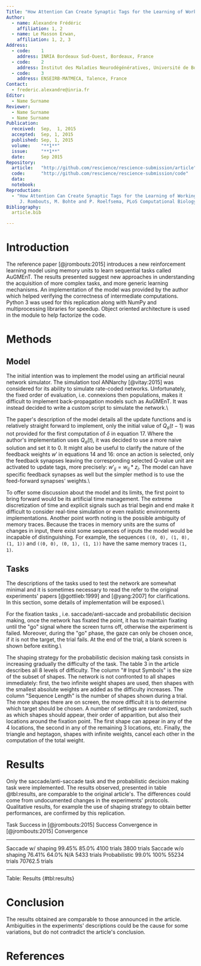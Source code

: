 ```yaml
---
Title: "How Attention Can Create Synaptic Tags for the Learning of Working Memories in Sequential Tasks"
Author:
  - name: Alexandre Frédéric
    affiliation: 1, 2
  - name: Le Masson Erwan,
    affiliation: 1, 2, 3
Address:
  - code:    1
    address: INRIA Bordeaux Sud-Ouest, Bordeaux, France
  - code:    2
    address: Institut des Maladies Neurodégénératives, Université de Bordeaux, Bordeaux, France
  - code:    3
    address: ENSEIRB-MATMECA, Talence, France
Contact:
  - frederic.alexandre@inria.fr
Editor:
  - Name Surname
Reviewer:
  - Name Surname
  - Name Surname
Publication:
  received:  Sep,  1, 2015
  accepted:  Sep, 1, 2015
  published: Sep, 1, 2015
  volume:    "**1**"
  issue:     "**1**"
  date:      Sep 2015
Repository:
  article:   "http://github.com/rescience/rescience-submission/article"
  code:      "http://github.com/rescience/rescience-submission/code"
  data:      
  notebook:  
Reproduction:
  - "How Attention Can Create Synaptic Tags for the Learning of Working Memories in Sequential Tasks,
     J. Rombouts, M. Bohte and P. Roelfsema, PLoS Computational Biology 11.3, e1004060. DOI: 10.1371/journal.pcbi.1004060"
Bibliography:
  article.bib

---
```


# Introduction

The reference paper [@jrombouts:2015] introduces a new reinforcement learning model using memory
units to learn sequential tasks called AuGMEnT. The results presented suggest new 
approaches in understanding the acquisition of more complex tasks, and more generic learning 
mechanisms. An implementation of the model was provided by the author which helped
verifying the correctness of intermediate computations. Python 3 was used for this replication along with NumPy
and multiprocessing libraries for speedup. Object oriented architecture is used in the module
to help factorize the code.


# Methods

## Model

The initial intention was to implement the model using an artificial neural network
simulator. The simulation tool ANNarchy [@vitay:2015] was considered for its ability to simulate rate-coded
networks. Unfortunately, the fixed order of evaluation, i.e. connexions then populations,
makes it difficult to implement back-propagation models such as AuGMEnT. It was instead
decided to write a custom script to simulate the network.\


The paper's description of the model details all the update functions and is relatively straight forward to
implement, only the initial value of $Q_{a}(t-1)$ was not provided for the first computation of $\delta$ in equation 17.
Where the author's implementation uses $Q_{a}(t)$, it was decided to use a more naive solution and set it to 0.
It might also be useful to clarify the nature of the feedback weights $w'$ in equations 14 and 16: once an action is selected,
only the feedback synapses leaving the corresponding selected Q-value unit are activated to update tags,
more precisely: $w'_{ij} = w_{ij} * z_{i}$. The model can have specific feedback synapses as well but the simpler method is to
use the feed-forward synapses' weights.\


To offer some discussion about the model and its limits, the first point to bring forward would be its artificial time management.
The extreme discretization of time and explicit signals such as trial begin and end make it difficult to consider real-time simulation
or even realistic environments implementations. Another point worth noting is the possible ambiguity of memory traces. Because the traces in memory units are the sums of
changes in input, there exist some sequences of inputs the model would be incapable of distinguishing. For example, the
sequences `((0, 0), (1, 0), (1, 1))` and `((0, 0), (0, 1), (1, 1))` have the same memory traces `(1, 1)`.

## Tasks

The descriptions of the tasks used to test the network are somewhat minimal and it is sometimes
necessary to read the refer to the original experiments' papers [@gottlieb:1999] and [@yang:2007] for clarifications.
In this section, some details of implementation will be exposed.\


For the fixation tasks , i.e. saccade/anti-saccade and probabilistic decision making, once the network has
fixated the point, it has to maintain fixating until the "go" signal where the screen turns off, otherwise the experiment is failed.
Moreover, during the "go" phase, the gaze can only be chosen once, if it is not the target, the trial fails.
At the end of the trial, a blank screen is shown before exiting.\


The shaping strategy for the probabilistic decision making task consists in increasing gradually the difficulty
of the task. The table 3 in the article describes all 8 levels of difficulty. The column "# Input Symbols" is
the size of the subset of shapes. The network is not confronted to all shapes immediately:
first, the two infinite weight shapes are used, then shapes with the smallest absolute weights are added as the difficulty increases.
The column "Sequence Length" is the number of shapes shown during a trial. The more shapes there are on screen, the more difficult
it is to determine which target should be chosen.
A number of settings are randomized, such as which shapes should appear, their order of apparition, but also their locations around
the fixation point. The first shape can appear in any of the 4 locations, the second in any of the remaining 3 locations, etc.
Finally, the triangle and heptagon, shapes with infinite weights, cancel each other in the computation of the total weight.


# Results

Only the saccade/anti-saccade task and the probabilistic decision making task were implemented.
The results observed, presented in table @tbl:results, are comparable to the original article's.
The differences could come from undocumented changes in the experiments' protocols. Qualitative results,
for example the use of shaping strategy to obtain better performances, are confirmed by this replication.


Task                Success in [@jrombouts:2015] Success Convergence in [@jrombouts:2015] Convergence
------------------- ---------------------------- ------- -------------------------------- --------------
Saccade w/ shaping  99.45%                       85.0%   4100 trials                      3800 trials
Saccade w/o shaping 76.41%                       64.0%   N/A                              5433 trials
Probabilistic       99.0%                        100%    55234 trials                     70762.5 trials
------------------- ---------------------------- ------- -------------------------------- --------------
Table: Results {#tbl:results}


# Conclusion

The results obtained are comparable to those announced in the article. Ambiguities in the
experiments' descriptions could be the cause for some variations, but do not contradict the
article's conclusion.


# References
